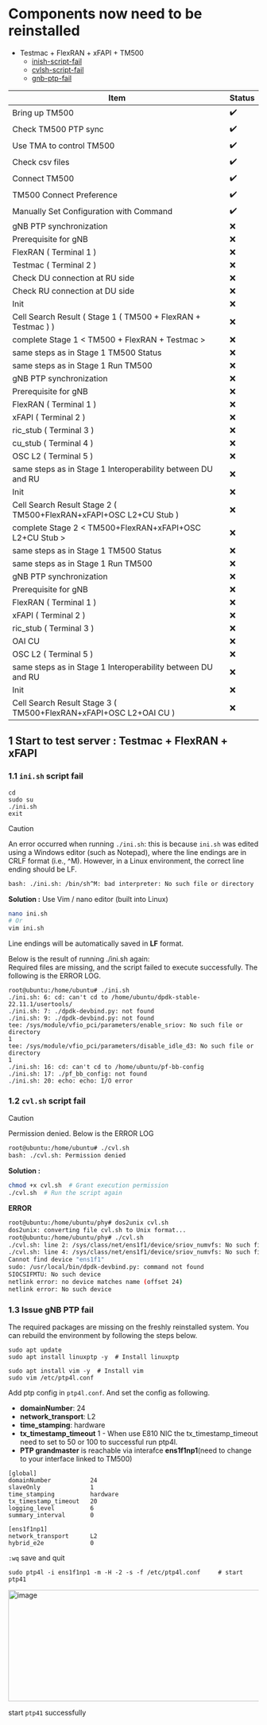 # Components now need to be reinstalled
- Testmac + FlexRAN + xFAPI + TM500
    -   [inish-script-fail](#11-inish-script-fail)
    -    [cvlsh-script-fail](#12-cvlsh-script-fail)
    -    [gnb-ptp-fail](#13-issue--gnb-ptp-fail)

| Item                                                                                                   | Status             |
| ------------------------------------------------------------------------------------------------------ | ------------------ |
| Bring up TM500                                                                                         | :heavy_check_mark: |
| Check TM500 PTP sync                                                                                   | :heavy_check_mark: |
| Use TMA to control TM500                                                                               | :heavy_check_mark: |
| Check csv files                                                                                        | :heavy_check_mark: |
| Connect TM500                                                                                          | :heavy_check_mark: |
| TM500 Connect Preference                                                                               | :heavy_check_mark: |
| Manually Set Configuration with Command                                                                | :heavy_check_mark: |
| gNB PTP synchronization                                                                                | :x:                |
| Prerequisite for gNB                                                                                   | :x:                |
| FlexRAN ( Terminal 1 )                                                                                 | :x:                |
| Testmac ( Terminal 2 )                                                                                 | :x:                |
| Check DU connection at RU side                                                                         | :x:                |
| Check RU connection at DU side                                                                         | :x:                |
| Init                                                                                                   | :x:                |
| Cell Search Result ( Stage 1 ( TM500 + FlexRAN + Testmac ) )                                           | :x:                |
| complete Stage 1 < TM500 + FlexRAN + Testmac >                                                         | :x:                |
| same steps as in Stage 1 TM500 Status                                                                  | :x:                |
| same steps as in Stage 1 Run TM500                                                                      | :x:                |
| gNB PTP synchronization                                                                                | :x:                |
| Prerequisite for gNB                                                                                   | :x:                |
| FlexRAN ( Terminal 1 )                                                                                 | :x:                |
| xFAPI ( Terminal 2 )                                                                                   | :x:                |
| ric_stub ( Terminal 3 )                                                                                | :x:                |
| cu_stub ( Terminal 4 )                                                                                 | :x:                |
| OSC L2 ( Terminal 5 )                                                                                  | :x:                |
| same steps as in Stage 1 Interoperability between DU and RU                                            | :x:                |
| Init                                                                                                   | :x:                |
| Cell Search Result Stage 2 ( TM500+FlexRAN+xFAPI+OSC L2+CU Stub )                                      | :x:                |
| complete Stage 2 < TM500+FlexRAN+xFAPI+OSC L2+CU Stub >                                                | :x:                |
| same steps as in Stage 1 TM500 Status                                                                  | :x:                |
| same steps as in Stage 1 Run TM500                                                                      | :x:                |
| gNB PTP synchronization                                                                                | :x:                |
| Prerequisite for gNB                                                                                   | :x:                |
| FlexRAN ( Terminal 1 )                                                                                 | :x:                |
| xFAPI ( Terminal 2 )                                                                                   | :x:                |
| ric_stub ( Terminal 3 )                                                                                | :x:                |
| OAI CU                                                                                                 | :x:                |
| OSC L2 ( Terminal 5 )                                                                                  | :x:                |
| same steps as in Stage 1 Interoperability between DU and RU                                            | :x:                |
| Init                                                                                                   | :x:                |
| Cell Search Result Stage 3 ( TM500+FlexRAN+xFAPI+OSC L2+OAI CU )                                       | :x:                |


## 1 Start to test server : Testmac + FlexRAN + xFAPI

###  1.1 `ini.sh` script fail 
```
cd
sudo su 
./ini.sh
exit
```
> [!Caution]
>An error occurred when running `./ini.sh`: this is because `ini.sh` was edited using a Windows editor (such as Notepad), where the line endings are in CRLF format (i.e., ^M). However, in a Linux environment, the correct line ending should be LF.
> ```bash
> bash: ./ini.sh: /bin/sh^M: bad interpreter: No such file or directory
> ```
> 
> **Solution :** Use Vim / nano editor (built into Linux)
> ```bash
> nano ini.sh
> # Or
> vim ini.sh
> ```
> Line endings will be automatically saved in **LF** format.


Below is the result of running ./ini.sh again: \
Required files are missing, and the script failed to execute successfully.
The following is the ERROR LOG.
```
root@ubuntu:/home/ubuntu# ./ini.sh
./ini.sh: 6: cd: can't cd to /home/ubuntu/dpdk-stable-22.11.1/usertools/
./ini.sh: 7: ./dpdk-devbind.py: not found
./ini.sh: 9: ./dpdk-devbind.py: not found
tee: /sys/module/vfio_pci/parameters/enable_sriov: No such file or directory
1
tee: /sys/module/vfio_pci/parameters/disable_idle_d3: No such file or directory
1
./ini.sh: 16: cd: can't cd to /home/ubuntu/pf-bb-config
./ini.sh: 17: ./pf_bb_config: not found
./ini.sh: 20: echo: echo: I/O error
```

### 1.2 `cvl.sh` script fail 

> [!Caution]
> Permission denied. Below is the ERROR LOG
> ```bash
> root@ubuntu:/home/ubuntu# ./cvl.sh
> bash: ./cvl.sh: Permission denied
> ```
> **Solution :**
> ```bash
> chmod +x cvl.sh  # Grant execution permission
> ./cvl.sh  # Run the script again
> ```
>
> **ERROR**
> ```bash
> root@ubuntu:/home/ubuntu/phy# dos2unix cvl.sh
> dos2unix: converting file cvl.sh to Unix format...
> root@ubuntu:/home/ubuntu/phy# ./cvl.sh
> ./cvl.sh: line 2: /sys/class/net/ens1f1/device/sriov_numvfs: No such file or directory
> ./cvl.sh: line 4: /sys/class/net/ens1f1/device/sriov_numvfs: No such file or directory
> Cannot find device "ens1f1"
> sudo: /usr/local/bin/dpdk-devbind.py: command not found
> SIOCSIFMTU: No such device
> netlink error: no device matches name (offset 24)
> netlink error: No such device
> ```



### 1.3 Issue  gNB PTP fail
The required packages are missing on the freshly reinstalled system. You can rebuild the environment by following the steps below.
```
sudo apt update 
sudo apt install linuxptp -y  # Install linuxptp

sudo apt install vim -y  # Install vim
sudo vim /etc/ptp4l.conf
```

Add ptp config in `ptp4l.conf`. And set the config as following.

- **domainNumber**: 24
- **network_transport**: L2
- **time_stamping**: hardware
- **tx_timestamp_timeout** 1
      - When use E810 NIC the tx_timestamp_timeout need to set to 50 or 100 to successful run ptp4l.
- **PTP grandmaster** is reachable via interafce **ens1f1np1**(need to change to your interface linked to TM500)

```
[global]
domainNumber           24
slaveOnly              1
time_stamping          hardware
tx_timestamp_timeout   20
logging_level          6
summary_interval       0

[ens1f1np1]
network_transport      L2
hybrid_e2e             0
```
`:wq` save and quit


```
sudo ptp4l -i ens1f1np1 -m -H -2 -s -f /etc/ptp4l.conf     # start ptp41
```
<img width="751" height="224" alt="image" src="https://github.com/user-attachments/assets/0b6e0018-0369-4cc9-94e6-308efa75c3ea" />

start `ptp41` successfully
